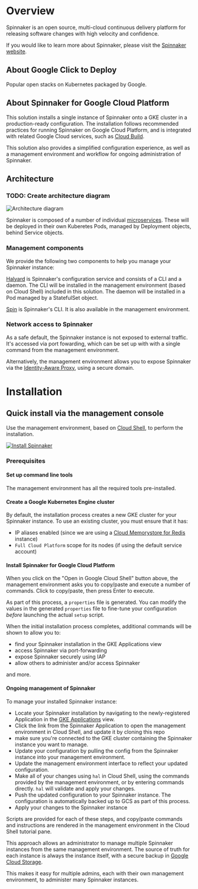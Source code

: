 # Overview

Spinnaker is an open source, multi-cloud continuous delivery platform for
releasing software changes with high velocity and confidence.

If you would like to learn more about Spinnaker, please visit the
[Spinnaker website](https://spinnaker.io/).

## About Google Click to Deploy

Popular open stacks on Kubernetes packaged by Google.

## About Spinnaker for Google Cloud Platform

This solution installs a single instance of Spinnaker onto a GKE cluster in a
production-ready configuration. The installation follows recommended practices
for running Spinnaker on Google Cloud Platform, and is integrated with related
Google Cloud services, such as [Cloud Build](https://cloud.google.com/cloud-build/).

This solution also provides a simplified configuration experience, as well as a
management environment and workflow for ongoing administration of Spinnaker.

## Architecture

### TODO: Create architecture diagram

![Architecture diagram](resources/spinnaker-k8s-app-architecture.png)

Spinnaker is composed of a number of individual
[microservices](https://www.spinnaker.io/reference/architecture/). These
will be deployed in their own Kuberetes Pods, managed by Deployment objects,
behind Service objects.

### Management components

We provide the following two components to help you manage your Spinnaker instance:

[Halyard](https://www.spinnaker.io/reference/halyard/) is Spinnaker's
configuration service and consists of a CLI and a daemon. The CLI will be
installed in the management environment (based on Cloud Shell) included in
this solution. The daemon will be installed in a Pod managed by a StatefulSet
object.

[Spin](https://www.spinnaker.io/guides/spin/app/) is Spinnaker's CLI. It is also
available in the management environment.

### Network access to Spinnaker

As a safe default, the Spinnaker instance is not exposed to external traffic. It's accessed
via port fowarding, which can be set up with with a single command from the management environment.

Alternatively, the management environment allows you to expose Spinnaker via the [Identity-Aware Proxy](https://cloud.google.com/iap/), using a secure domain.

# Installation

## Quick install via the management console

Use the management environment, based on [Cloud Shell](https://cloud.google.com/shell/),
to perform the installation.

[![Install Spinnaker](https://gstatic.com/cloudssh/images/open-btn.png)](https://console.cloud.google.com/cloudshell/editor?cloudshell_git_repo=https://github.com/GoogleCloudPlatform/spinnaker-for-gcp.git&cloudshell_working_dir=scripts/install&cloudshell_tutorial=provision-spinnaker.md&cloudshell_print=instructions.txt)

### Prerequisites

#### Set up command line tools

The management environment has all the required tools pre-installed.

#### Create a Google Kubernetes Engine cluster

By default, the installation process creates a new GKE cluster for your Spinnaker
instance. To use an existing cluster, you must ensure that it has:

* IP aliases enabled (since we are using a
[Cloud Memorystore for Redis](https://cloud.google.com/memorystore/) instance)
* `Full Cloud Platform` scope for its nodes (if using the default service account)

#### Install Spinnaker for Google Cloud Platform

When you click on the "Open in Google Cloud Shell" button above, the management
environment asks you to copy/paste and execute a number of commands. Click to copy/paste,
then press Enter to execute.

As part of this process, a `properties` file is generated. You can modify the
values in the generated `properties` file to fine-tune your configuration
_before_ launching the actual `setup` script.

When the initial installation process completes, additional commands will be shown
to allow you to:

* find your Spinnaker installation in the GKE Applications view
* access Spinnaker via port-forwarding
* expose Spinnaker securely using IAP
* allow others to administer and/or access Spinnaker

and more.

#### Ongoing management of Spinnaker

To manage your installed Spinnaker instance:

* Locate your Spinnaker installation by navigating to the newly-registered
Application in the
[GKE Applications](https://console.developers.google.com/kubernetes/application?project=_)
view.
* Click the link from the Spinnaker Application to open the management
environment in Cloud Shell, and update it by cloning this repo
* make sure you're
connected to the GKE cluster containing the Spinnaker instance you want to manage.
* Update your configuration by pulling the config from the Spinnaker instance into your
management environment.
* Update the management environment interface to reflect your updated configuration.
* Make all of your changes using `hal` in Cloud Shell, using the commands provided by the
management environment, or by entering commands directly. `hal` will validate and apply your
changes.
* Push the updated configuration to your Spinnaker instance. The configuration is automatically
backed up to GCS as part of this process.
* Apply your changes to the Spinnaker instance

Scripts are provided for each of these steps, and copy/paste commands and instructions
are rendered in the management environment in the Cloud Shell tutorial pane.

This approach allows an administrator to manage multiple Spinnaker instances from the
same management environment. The source of truth for each instance is always the instance
itself, with a secure backup in [Google Cloud Storage](https://cloud.google.com/storage).

This makes it easy for multiple admins, each with their own management environment, to
administer many Spinnaker instances.

